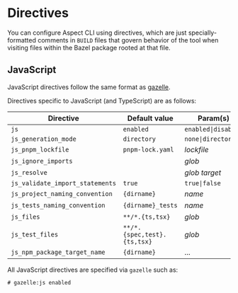 # Directives

You can configure Aspect CLI using directives, which are just specially-formatted
comments in `BUILD` files that govern behavior of the tool when visiting files
within the Bazel package rooted at that file.

## JavaScript

JavaScript directives follow the same format as [gazelle](https://github.com/bazelbuild/bazel-gazelle#directives).

Directives specific to JavaScript (and TypeScript) are as follows:

| **Directive**                   | **Default value**           | **Param(s)**        |
| ------------------------------- | --------------------------- | ------------------- |
| `js`                            | `enabled`                   | `enabled\|disabled` |
| `js_generation_mode`            | `directory`                 | `none\|directory`   |
| `js_pnpm_lockfile`              | `pnpm-lock.yaml`            | _lockfile_          |
| `js_ignore_imports`             |                             | _glob_              |
| `js_resolve`                    |                             | _glob_ _target_     |
| `js_validate_import_statements` | `true`                      | `true\|false`       |
| `js_project_naming_convention`  | `{dirname}`                 | _name_              |
| `js_tests_naming_convention`    | `{dirname}_tests`           | _name_              |
| `js_files`                      | `**/*.{ts,tsx}`             | _glob_              |
| `js_test_files`                 | `**/*.{spec,test}.{ts,tsx}` | _glob_              |
| `js_npm_package_target_name`    | `{dirname}`                 | ...                 |

All JavaScript directives are specified via `gazelle` such as:

```
# gazelle:js enabled
```
